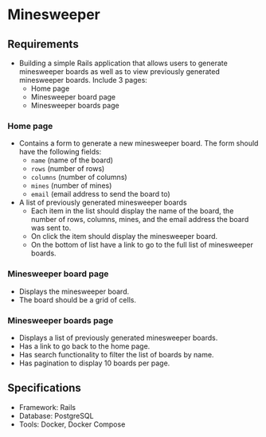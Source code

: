 # Minesweeper

## Requirements

- Building a simple Rails application that allows users to generate minesweeper boards as well as to view previously generated minesweeper boards. Include 3 pages:
  - Home page
  - Minesweeper board page
  - Minesweeper boards page

### Home page

- Contains a form to generate a new minesweeper board. The form should have the following fields:
  - `name` (name of the board)
  - `rows` (number of rows)
  - `columns` (number of columns)
  - `mines` (number of mines)
  - `email` (email address to send the board to)
- A list of previously generated minesweeper boards
  - Each item in the list should display the name of the board, the number of rows, columns, mines, and the email address the board was sent to.
  - On click the item should display the minesweeper board.
  - On the bottom of list have a link to go to the full list of minesweeper boards.

### Minesweeper board page

- Displays the minesweeper board.
- The board should be a grid of cells.

### Minesweeper boards page

- Displays a list of previously generated minesweeper boards.
- Has a link to go back to the home page.
- Has search functionality to filter the list of boards by name.
- Has pagination to display 10 boards per page.

## Specifications

- Framework: Rails
- Database: PostgreSQL
- Tools: Docker, Docker Compose
